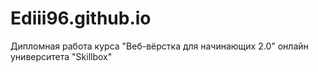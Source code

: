 # Ediii96.github.io

Дипломная работа курса "Веб-вёрстка для начинающих 2.0" онлайн университета "Skillbox"
